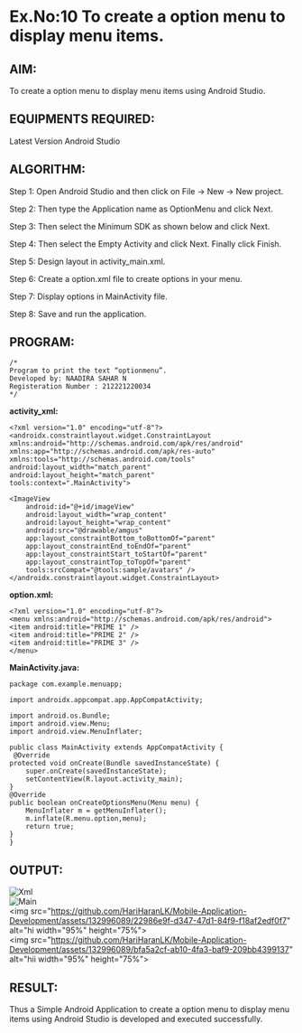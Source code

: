 # Ex.No:10 To create a option menu to display menu items.


## AIM:

To create a option menu to display menu items using Android Studio.

## EQUIPMENTS REQUIRED:

Latest Version Android Studio

## ALGORITHM:
Step 1: Open Android Studio and then click on File -> New -> New project.

Step 2: Then type the Application name as OptionMenu and click Next.

Step 3: Then select the Minimum SDK as shown below and click Next.

Step 4: Then select the Empty Activity and click Next. Finally click Finish.

Step 5: Design layout in activity_main.xml.

Step 6: Create a option.xml file to create options in your menu.

Step 7: Display options in MainActivity file.

Step 8: Save and run the application.

## PROGRAM:
```
/*
Program to print the text “optionmenu”.
Developed by: NAADIRA SAHAR N
Registeration Number : 212221220034
*/
```
**activity_xml:**

    <?xml version="1.0" encoding="utf-8"?>
    <androidx.constraintlayout.widget.ConstraintLayout xmlns:android="http://schemas.android.com/apk/res/android"
    xmlns:app="http://schemas.android.com/apk/res-auto"
    xmlns:tools="http://schemas.android.com/tools"
    android:layout_width="match_parent"
    android:layout_height="match_parent"
    tools:context=".MainActivity">

    <ImageView
        android:id="@+id/imageView"
        android:layout_width="wrap_content"
        android:layout_height="wrap_content"
        android:src="@drawable/amgus"
        app:layout_constraintBottom_toBottomOf="parent"
        app:layout_constraintEnd_toEndOf="parent"
        app:layout_constraintStart_toStartOf="parent"
        app:layout_constraintTop_toTopOf="parent"
        tools:srcCompat="@tools:sample/avatars" />
    </androidx.constraintlayout.widget.ConstraintLayout>
    
**option.xml:**

    <?xml version="1.0" encoding="utf-8"?>
    <menu xmlns:android="http://schemas.android.com/apk/res/android">
    <item android:title="PRIME 1" />
    <item android:title="PRIME 2" />
    <item android:title="PRIME 3" />
    </menu>
**MainActivity.java:**

    package com.example.menuapp;

    import androidx.appcompat.app.AppCompatActivity;

    import android.os.Bundle;
    import android.view.Menu;
    import android.view.MenuInflater;

    public class MainActivity extends AppCompatActivity {
     @Override
    protected void onCreate(Bundle savedInstanceState) {
        super.onCreate(savedInstanceState);
        setContentView(R.layout.activity_main);
    }
    @Override
    public boolean onCreateOptionsMenu(Menu menu) {
        MenuInflater m = getMenuInflater();
        m.inflate(R.menu.option,menu);
        return true;
    }
    }


## OUTPUT:
![Xml](https://github.com/HariHaranLK/Mobile-Application-Development/assets/132996089/b7cc1ff6-2b96-469d-aa49-e1d5a95295ca) <br>
![Main](https://github.com/HariHaranLK/Mobile-Application-Development/assets/132996089/25badaf2-006c-4716-a599-cb60479fedf8) <br>
<img src="https://github.com/HariHaranLK/Mobile-Application-Development/assets/132996089/22986e9f-d347-47d1-84f9-f18af2edf0f7" alt="hi width="95%" height="75%"> <br>
<img src="https://github.com/HariHaranLK/Mobile-Application-Development/assets/132996089/bfa5a2cf-ab10-4fa3-baf9-209bb4399137" alt="hii width="95%" height="75%"> <br>



## RESULT:
Thus a Simple Android Application to create a option menu to display menu items using Android Studio is developed and executed successfully.


